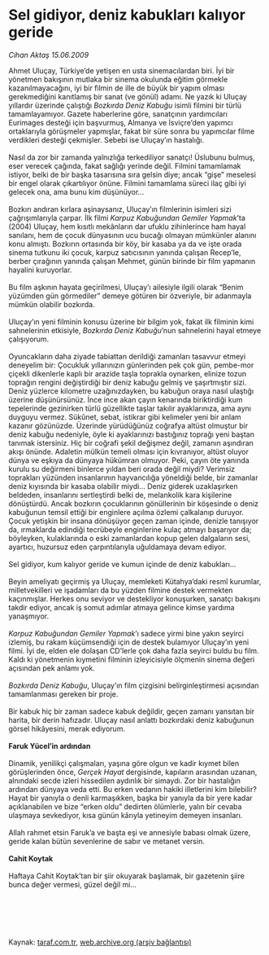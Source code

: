 # Sel gidiyor, deniz kabukları kalıyor geride

*Cihan Aktaş 15.06.2009*

<div class="taraf_structure_2col_1zq">
<div class="margen_n">



 <p>Ahmet Uluçay, Türkiye’de yetişen en usta sinemacılardan biri. İyi bir yönetmen bakışının mutlaka bir sinema okulunda eğitim görmekle kazanılmayacağını, iyi bir filmin de ille de büyük bir yapım olması gerekmediğini kanıtlamış bir sanat (ve gönül) adamı. Ne yazık ki Uluçay yıllardır üzerinde çalıştığı <i>Bozkırda Deniz Kabuğu</i> isimli filmini bir türlü tamamlayamıyor. Gazete haberlerine göre, sanatçının yardımcıları Eurimages desteği için başvurmuş, Almanya ve İsviçre’den yapımcı ortaklarıyla görüşmeler yapmışlar, fakat bir süre sonra bu yapımcılar filme verdikleri desteği çekmişler. Sebebi ise Uluçay’ın hastalığı. <br/><br/>Nasıl da zor bir zamanda yalnızlığa terkediliyor sanatçı! Üslubunu bulmuş, eser verecek çağında, fakat sağlığı yerinde değil. Filmini tamamlamak istiyor, belki de bir başka tasarısına sıra gelsin diye; ancak “gişe” meselesi bir engel olarak çıkartılıyor önüne. Filmini tamamlama süreci ilaç gibi iyi gelecek ona, ama bunu kim düşünüyor... <br/><br/>Bozkırı andıran kırlara aşinaysanız, Uluçay’ın filmlerinin isimleri sizi çağrışımlarıyla çarpar. İlk filmi <i>Karpuz Kabuğundan Gemiler Yapmak</i>’ta (2004) Uluçay, hem kısıtlı mekânların dar ufuklu zihinlerince ham hayal sanılanı, hem de çocuk dünyasının ucu bucağı olmayan mümkünler alanını konu almıştı. Bozkırın ortasında bir köy, bir kasaba ya da ve işte orada sinema tutkunu iki çocuk, karpuz satıcısının yanında çalışan Recep’le, berber çırağının yanında çalışan Mehmet, günün birinde bir film yapmanın hayalini kuruyorlar. <br/><br/>Bu film aşkının hayata geçirilmesi, Uluçay’ı ailesiyle ilgili olarak “Benim yüzümden gün görmediler” demeye götüren bir özveriyle, bir adanmayla mümkün olabilir bozkırda. <br/><br/>Uluçay’ın yeni filminin konusu üzerine bir bilgim yok, fakat ilk filminin kimi sahnelerinin etkisiyle, <i>Bozkırda Deniz Kabuğu</i>’nun sahnelerini hayal etmeye çalışıyorum. <br/><br/>Oyuncakların daha ziyade tabiattan derildiği zamanları tasavvur etmeyi deneyelim bir: Çocukluk yıllarınızın günlerinden pek çok gün, pembe-mor çiçekli dikenlerle kaplı bir arazide taşla toprakla oynarken, elinize tozun toprağın rengini değiştirdiği bir deniz kabuğu gelmiş ve şaşırtmıştır sizi. Deniz yüzlerce kilometre uzağınızdayken, bu kabuğun oraya nasıl ulaştığı üzerine düşünürsünüz. İnce ince akan çayın kenarında biriktirdiği kum tepelerinde gezinirken türlü güzellikte taşlar takılır ayaklarınıza, ama aynı duyguyu vermez. Sükûnet, sebat, istikrar gibi kelimeler yeni bir anlam kazanır gözünüzde. Üzerinde yürüdüğünüz coğrafya altüst olmuştur bir deniz kabuğu nedeniyle, öyle ki ayaklarınızı bastığınız toprağı yeni baştan tanımak istersiniz. Hiç bir coğrafi şekil değişmez değil, zamanın aşındıran akışı önünde. Adaletin mülkün temeli olması için kıvranıyor, altüst oluyor dünya ve eşkıya da dünyaya hükümran olmuyor. Peki, çayın öte yanında kurulu su değirmeni binlerce yıldan beri orada değil miydi? Verimsiz toprakları yüzünden insanlarının hayvancılığa yöneldiği belde, bir zamanlar deniz kıyısında bir kasaba olabilir miydi... Deniz giderek uzaklaşırken beldeden, insanlarını sertleştirdi belki de, melankolik kara kişilerine dönüştürdü. Ancak bozkırın çocuklarının gönüllerinin bir köşesinde o deniz kabuğunun temsil ettiği bir enginlere açılma özlemi çalkalanıp duruyor. Çocuk yetişkin bir insana dönüşüyor geçen zaman içinde, denizle tanışıyor da, ırmaklarda edindiği tecrübeyle enginlerine kulaç atmayı başarıyor da; böyleyken, kulaklarında o eski zamanlardan kopup gelen dalgaların sesi, ayartıcı, huzursuz eden çarpıntılarıyla uğuldamaya devam ediyor. <br/><br/>Sel gidiyor, kum kalıyor geride ve kumun içinde de deniz kabukları... <br/><br/>Beyin ameliyatı geçirmiş ya Uluçay, memleketi Kütahya’daki resmî kurumlar, milletvekilleri ve işadamları da bu yüzden filmine destek vermekten kaçınmışlar. Herkes onu seviyor ve destekliyor konuşurken, sanatçı bakışını takdir ediyor, ancak iş somut adımlar atmaya gelince kimse yardıma yanaşmıyor. <i><br/><br/>Karpuz Kabuğundan Gemiler Yapmak</i>’ı sadece yirmi bine yakın seyirci izlemiş, bu rakam küçümsendiği için de destek bulamıyor Uluçay’ın yeni filmi. İyi de, elden ele dolaşan CD’lerle çok daha fazla seyirci buldu bu film. Kaldı ki yönetmenin kıymetini filminin izleyicisiyle ölçmenin sinema değeri açısından pek anlamı yok. <i><br/><br/>Bozkırda Deniz Kabuğu</i>, Uluçay’ın film çizgisini belirginleştirmesi açısından tamamlanması gereken bir proje. <br/><br/>Bir kabuk hiç bir zaman sadece kabuk değildir, geçen zamanı yansıtan bir harita, bir derin hafızadır. Uluçay nasıl anlattı bozkırdaki deniz kabuğunun görsel hikâyesini, merak ediyorum. <b><br/><br/>Faruk Yücel’in ardından</b> <br/><br/>Dinamik, yenilikçi çalışmaları, yaşına göre olgun ve kadir kıymet bilen görüşlerinden önce, <i>Gerçek Hayat</i> dergisinde, kapıların arasından uzanan, alnındaki secde izleri hissedilen aydınlık bir simaydı. Zor bir hastalığın ardından dünyaya veda etti. Bu erken vedanın hakiki illetlerini kim bilebilir? Hayat bir yanıyla o denli karmaşıkken, başka bir yanıyla da bir yere kadar açıklanabilen ve bize “erken oldu” dedirten ölümlerle, yalın bir cevaba ulaşmaya sevkediyor, kısa günün kârıyla yetineyim demeyen insanları. <br/><br/>Allah rahmet etsin Faruk’a ve başta eşi ve annesiyle babası olmak üzere, geride kalan bütün sevenlerine de sabır ve metanet versin. <b><br/><br/>Cahit Koytak</b> <br/><br/>Haftaya Cahit Koytak’tan bir şiir okuyarak başlamak, bir gazetenin şiire bunca değer vermesi, güzel değil mi... </p>
<br/>
<br/>
<br/>



<br/>


<div id="taraf_not">
</div>

</div>


</div>

Kaynak: [taraf.com.tr](http://taraf.com.tr:80/makale/6063.htm), [web.archive.org (arşiv bağlantısı)](http://web.archive.org/web/20091026034225/http://taraf.com.tr:80/makale/6063.htm)

